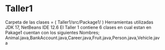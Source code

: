 # Taller1
 Carpeta de las clases = ( Taller1/src/Package1/ )
Herramientas utilizadas JDK 17, NetBeans IDE 12.6
El Taller 1 contiene 6 clases en cual estan en Pakage1 cuentan con los siguientes Nombres; Animal.java,BankAccount.java,Career.java,Fruit.java,Person.java,Vehicle.java
